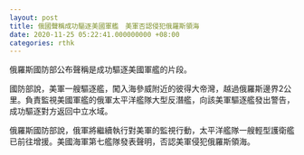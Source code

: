 ```yaml
---
layout: post
title: 俄國聲稱成功驅逐美國軍艦　美軍否認侵犯俄羅斯領海
date: 2020-11-25 05:22:41.000000000 +08:00
categories: rthk
---
```


俄羅斯國防部公布聲稱是成功驅逐美國軍艦的片段。

國防部說，美軍一艘驅逐艦，闖入海參威附近的彼得大帝灣，越過俄羅斯邊界2公里。負責監視美國軍艦的俄軍太平洋艦隊大型反潛艦，向該美軍驅逐艦發出警告，成功驅逐對方返回中立水域。

俄羅斯國防部說，俄軍將繼續執行對美軍的監視行動，太平洋艦隊一艘輕型護衛艦已前往增援。美國海軍第七艦隊發表聲明，否認美軍侵犯俄羅斯領海。

